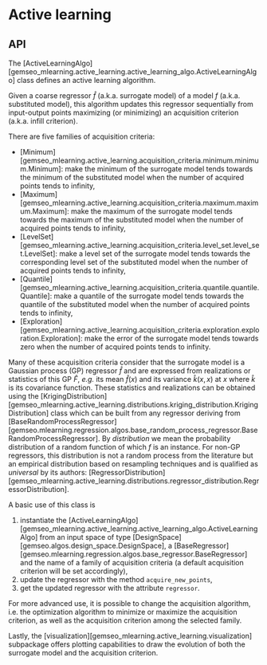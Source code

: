 <!--
Copyright 2021 IRT Saint Exupéry, https://www.irt-saintexupery.com

This work is licensed under the Creative Commons Attribution-ShareAlike 4.0
International License. To view a copy of this license, visit
http://creativecommons.org/licenses/by-sa/4.0/ or send a letter to Creative
Commons, PO Box 1866, Mountain View, CA 94042, USA.
-->
# Active learning

## API

The [ActiveLearningAlgo][gemseo_mlearning.active_learning.active_learning_algo.ActiveLearningAlgo] class
defines an active learning algorithm.

Given a coarse regressor $\hat{f}$ (a.k.a. surrogate model)
of a model $f$ (a.k.a. substituted model),
this algorithm updates this regressor sequentially
from input-output points maximizing (or minimizing) an acquisition criterion
(a.k.a. infill criterion).

There are five families of acquisition criteria:

- [Minimum][gemseo_mlearning.active_learning.acquisition_criteria.minimum.minimum.Minimum]:
  make the minimum of the surrogate model
  tends towards the minimum of the substituted model
  when the number of acquired points tends to infinity,
- [Maximum][gemseo_mlearning.active_learning.acquisition_criteria.maximum.maximum.Maximum]:
  make the maximum of the surrogate model
  tends towards the maximum of the substituted model
  when the number of acquired points tends to infinity,
- [LevelSet][gemseo_mlearning.active_learning.acquisition_criteria.level_set.level_set.LevelSet]:
  make a level set of the surrogate model
  tends towards the corresponding level set of the substituted model
  when the number of acquired points tends to infinity,
- [Quantile][gemseo_mlearning.active_learning.acquisition_criteria.quantile.quantile.Quantile]:
  make a quantile of the surrogate model
  tends towards the quantile of the substituted model
  when the number of acquired points tends to infinity,
- [Exploration][gemseo_mlearning.active_learning.acquisition_criteria.exploration.exploration.Exploration]:
  make the error of the surrogate model tends towards zero
  when the number of acquired points tends to infinity.

Many of these acquisition criteria consider that
the surrogate model is a Gaussian process (GP) regressor $\hat{f}$
and are expressed from realizations or statistics of this GP $\hat{F}$,
*e.g.* its mean $\hat{f}(x)$ and its variance $\hat{k}(x,x)$ at $x$
where $\hat{k}$ is its covariance function.
These statistics and realizations can be obtained using the
[KrigingDistribution][gemseo_mlearning.active_learning.distributions.kriging_distribution.KrigingDistribution]
class
which can be built from any regressor deriving from
[BaseRandomProcessRegressor][gemseo.mlearning.regression.algos.base_random_process_regressor.BaseRandomProcessRegressor].
By *distribution* we mean
the probability distribution of a random function of which $f$ is an instance.
For non-GP regressors,
this distribution is not a random process from the literature
but an empirical distribution based on resampling techniques
and is qualified as *universal* by its authors:
[RegressorDistribution][gemseo_mlearning.active_learning.distributions.regressor_distribution.RegressorDistribution].

A basic use of this class is

1. instantiate
   the [ActiveLearningAlgo][gemseo_mlearning.active_learning.active_learning_algo.ActiveLearningAlgo]
   from an input space of type [DesignSpace][gemseo.algos.design_space.DesignSpace],
   a [BaseRegressor][gemseo.mlearning.regression.algos.base_regressor.BaseRegressor]
   and the name of a family of acquisition criteria
   (a default acquisition criterion will be set accordingly),
2. update the regressor with the method ``acquire_new_points``,
3. get the updated regressor with the attribute ``regressor``.

For more advanced use,
it is possible to change the acquisition algorithm,
i.e. the optimization algorithm to minimize or maximize the acquisition criterion,
as well as the acquisition criterion among the selected family.

Lastly,
the [visualization][gemseo_mlearning.active_learning.visualization] subpackage
offers plotting capabilities
to draw the evolution of both the surrogate model and the acquisition criterion.
